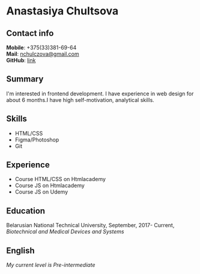 # Anastasiya Chultsova
## Contact info 
**Mobile**: +375(33)381-69-64 <br> **Mail**: nchulczova@gmail.com <br> **GitHub**: [link](https://github.com/achultsova)
## Summary
I'm interested in frontend development. I have experience in web design for about 6 months.I have high self-motivation, analytical skills. 
## Skills
- HTML/CSS
- Figma/Photoshop
- Git
## Experience
- Course HTML/CSS on Htmlacademy
- Course JS on Htmlacademy
- Course JS on Udemy
## Education
Belarusian National Technical University, September, 2017- Current, <br> *Biotechnical and Medical Devices and Systems*
## English
*My current level is Pre-intermediate*